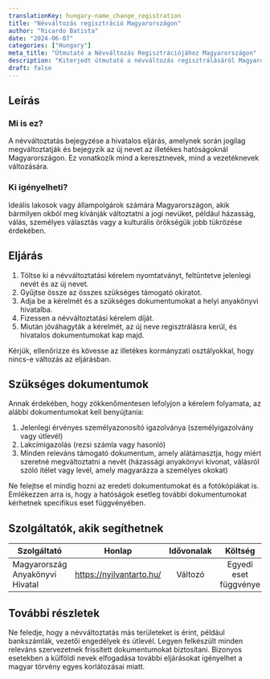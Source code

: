 ```yaml
---
translationKey: hungary-name_change_registration
title: "Névváltozás regisztráció Magyarországon"
author: "Ricardo Batista"
date: "2024-06-07"
categories: ["Hungary"]
meta_title: "Útmutató a Névváltozás Regisztrációjához Magyarországon"
description: "Kiterjedt útmutató a névváltozás regisztrálásáról Magyarországon, beleértve a szükséges eljárásokat, szükséges dokumentumokat és szolgáltatókat."
draft: false
---
```


## Leírás
### Mi is ez?
A névváltoztatás bejegyzése a hivatalos eljárás, amelynek során jogilag megváltoztatják és bejegyzik az új nevet az illetékes hatóságoknál Magyarországon. Ez vonatkozik mind a keresztnevek, mind a vezetéknevek változására.

### Ki igényelheti?
Ideális lakosok vagy állampolgárok számára Magyarországon, akik bármilyen okból meg kívánják változtatni a jogi nevüket, például házasság, válás, személyes választás vagy a kulturális örökségük jobb tükrözése érdekében.

## Eljárás
1. Töltse ki a névváltoztatási kérelem nyomtatványt, feltüntetve jelenlegi nevét és az új nevet.
2. Gyűjtse össze az összes szükséges támogató okiratot.
3. Adja be a kérelmét és a szükséges dokumentumokat a helyi anyakönyvi hivatalba.
4. Fizessen a névváltoztatási kérelem díját.
5. Miután jóváhagyták a kérelmét, az új neve regisztrálásra kerül, és hivatalos dokumentumokat kap majd.

Kérjük, ellenőrizze és kövesse az illetékes kormányzati osztályokkal, hogy nincs-e változás az eljárásban.

## Szükséges dokumentumok
Annak érdekében, hogy zökkenőmentesen lefolyjon a kérelem folyamata, az alábbi dokumentumokat kell benyújtania:
1. Jelenlegi érvényes személyazonosító igazolványa (személyigazolvány vagy útlevél)
2. Lakcímigazolás (rezsi számla vagy hasonló)
3. Minden releváns támogató dokumentum, amely alátámasztja, hogy miért szeretné megváltoztatni a nevét (házassági anyakönyvi kivonat, válásról szóló ítélet vagy levél, amely magyarázza a személyes okokat)

Ne felejtse el mindig hozni az eredeti dokumentumokat és a fotókópiákat is. Emlékezzen arra is, hogy a hatóságok esetleg további dokumentumokat kérhetnek specifikus eset függvényében.

## Szolgáltatók, akik segíthetnek
| Szolgáltató       |     Honlap       |     Idővonalak    |       Költség     |
| --------------- | --------------- |  :-------------: | :-------------: |
| Magyarország Anyakönyvi Hivatal|  https://nyilvantarto.hu/       |      Változó      | Egyedi eset függvénye        |

## További részletek
Ne feledje, hogy a névváltoztatás más területeket is érint, például bankszámlák, vezetői engedélyek és útlevél. Legyen felkészült minden releváns szervezetnek frissített dokumentumokat biztosítani. Bizonyos esetekben a külföldi nevek elfogadása további eljárásokat igényelhet a magyar törvény egyes korlátozásai miatt.